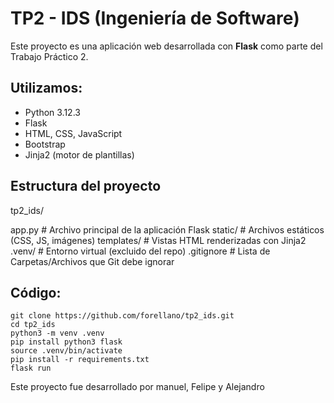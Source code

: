 # TP2 - IDS (Ingeniería de Software)

Este proyecto es una aplicación web desarrollada con **Flask** como parte del Trabajo Práctico 2.

##  Utilizamos: 

-  Python 3.12.3
-  Flask
-  HTML, CSS, JavaScript
-  Bootstrap
-  Jinja2 (motor de plantillas)

## Estructura del proyecto

tp2_ids/

app.py		 # Archivo principal de la aplicación Flask
static/		 # Archivos estáticos (CSS, JS, imágenes)
templates/ 	 # Vistas HTML renderizadas con Jinja2
.venv/ 		 # Entorno virtual (excluido del repo)
.gitignore	 # Lista de Carpetas/Archivos que Git debe ignorar


## Código:

	git clone https://github.com/forellano/tp2_ids.git
	cd tp2_ids
	python3 -m venv .venv
	pip install python3 flask
	source .venv/bin/activate 
	pip install -r requirements.txt
	flask run


Este proyecto fue desarrollado por manuel, Felipe y Alejandro

